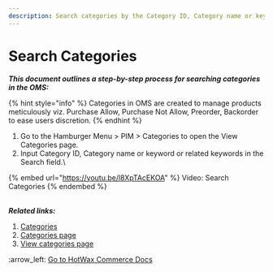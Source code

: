 ```yaml
---
description: Search categories by the Category ID, Category name or keyword.
---
```


# Search Categories

_**This document outlines a step-by-step process for searching categories in the OMS:**_

{% hint style="info" %}
Categories in OMS are created to manage products meticulously viz. Purchase Allow, Purchase Not Allow, Preorder, Backorder to ease users discretion. &#x20;
{% endhint %}

1. Go to the Hamburger Menu > PIM > Categories to open the View Categories page.
2. Input Category ID, Category name or keyword or related keywords in the Search field.\


{% embed url="https://youtu.be/l8XpTAcEKOA" %}
Video: Search Categories
{% endembed %}

\
_**Related links:**_

1. [Categories](http://127.0.0.1:5000/s/oLmQzGATywYkwiU9sCat/product-information-management-pim/category-management)
2. [Categories page](http://127.0.0.1:5000/s/oLmQzGATywYkwiU9sCat/product-information-management-pim/category-management/categories-page)
3. [View categories page](http://127.0.0.1:5000/s/oLmQzGATywYkwiU9sCat/product-information-management-pim/category-management/category-view-page)



:arrow\_left: [Go to HotWax Commerce Docs](http://127.0.0.1:5000/o/l53nGvPQLhOHrKCP9HTG/s/TefRnbhmBjhScpq172vl/)
